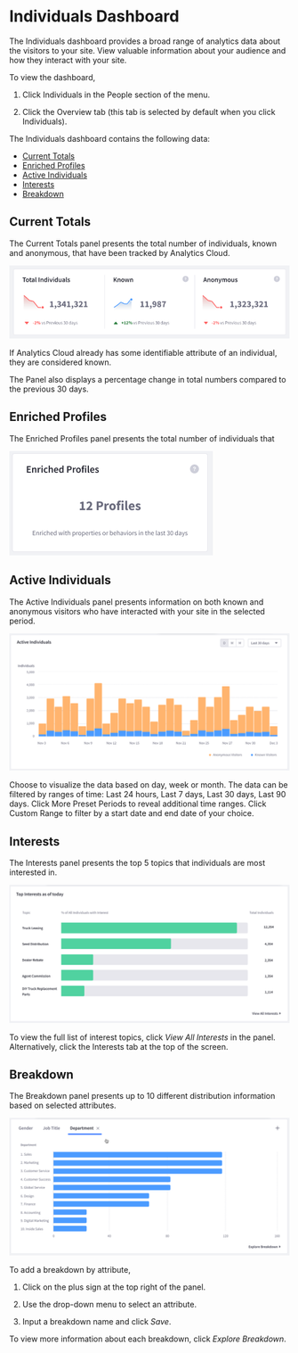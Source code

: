 # Individuals Dashboard

The Individuals dashboard provides a broad range of analytics data about the visitors to your site. View valuable information about your audience and how they interact with your site.

To view the dashboard,

1. Click Individuals in the People section of the menu.

1. Click the Overview tab (this tab is selected by default when you click Individuals).

The Individuals dashboard contains the following data:
* [Current Totals](#current-totals)
* [Enriched Profiles](#enriched-profiles)
* [Active Individuals](#active-individuals)
* [Interests](#interests)
* [Breakdown](#breakdown)

## Current Totals

The Current Totals panel presents the total number of individuals, known and anonymous, that have been tracked by Analytics Cloud. 

![The Current Totals panel presents total number of visitors to your site.](./individuals-dashboard/images/01.png)

If Analytics Cloud already has some identifiable attribute of an individual, they are considered known.

The Panel also displays a percentage change in total numbers compared to the previous 30 days.

## Enriched Profiles

The Enriched Profiles panel presents the total number of individuals that 

![The Enriched Profiles panel presents known individuals with additional tracked properties](./individuals-dashboard/images/02.png)

## Active Individuals

The Active Individuals panel presents information on both known and anonymous visitors who have interacted with your site in the selected period.

![The Active Individuals panel presents a chart of visitors over time who have engaged with the Site.](./individuals-dashboard/images/03.png)

Choose to visualize the data based on day, week or month. The data can be filtered by ranges of time: Last 24 hours, Last 7 days, Last 30 days, Last 90 days. Click More Preset Periods to reveal additional time ranges. Click Custom Range to filter by a start date and end date of your choice.

## Interests

The Interests panel presents the top 5 topics that individuals are most interested in.

![The Interests panel presents a chart of popular topics over time.](./individuals-dashboard/images/04.png)

To view the full list of interest topics, click *View All Interests* in the panel. Alternatively, click the Interests tab at the top of the screen. 

## Breakdown

The Breakdown panel presents up to 10 different distribution information based on selected attributes.

![The Breakdown panel presents distribution information based on selected criteria.](./individuals-dashboard/images/05.png)

To add a breakdown by attribute, 

1. Click on the plus sign at the top right of the panel. 

1. Use the drop-down menu to select an attribute.

1. Input a breakdown name and click *Save*.

To view more information about each breakdown, click *Explore Breakdown*.


